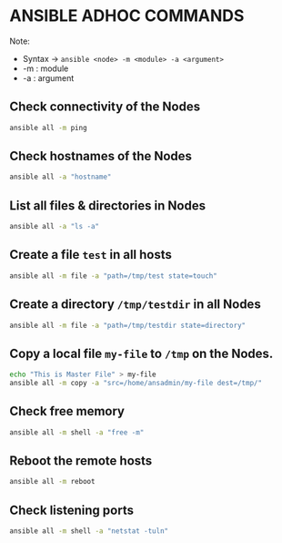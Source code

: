 # ANSIBLE ADHOC COMMANDS
Note:
* Syntax -> `ansible <node> -m <module> -a <argument>`
* -m : module
* -a : argument

## Check connectivity of the Nodes
```sh
ansible all -m ping              
```

## Check hostnames of the Nodes
```sh
ansible all -a "hostname"            
```

## List all files & directories in Nodes
```sh
ansible all -a "ls -a"               
```
## Create a file `test` in all hosts
```sh
ansible all -m file -a "path=/tmp/test state=touch"
```
## Create a directory `/tmp/testdir` in all Nodes
```sh
ansible all -m file -a "path=/tmp/testdir state=directory"
```
## Copy a local file `my-file` to `/tmp` on the Nodes.
```sh
echo "This is Master File" > my-file
ansible all -m copy -a "src=/home/ansadmin/my-file dest=/tmp/"
```
## Check free memory
```sh
ansible all -m shell -a "free -m"
```
## Reboot the remote hosts
```sh
ansible all -m reboot
```
## Check listening ports
```sh
ansible all -m shell -a "netstat -tuln"
```
